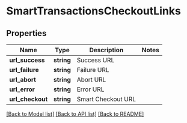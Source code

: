 # SmartTransactionsCheckoutLinks

## Properties
Name | Type | Description | Notes
------------ | ------------- | ------------- | -------------
**url_success** | **string** | Success URL | 
**url_failure** | **string** | Failure URL | 
**url_abort** | **string** | Abort URL | 
**url_error** | **string** | Error URL | 
**url_checkout** | **string** | Smart Checkout URL | 

[[Back to Model list]](../README.md#documentation-for-models) [[Back to API list]](../README.md#documentation-for-api-endpoints) [[Back to README]](../README.md)


